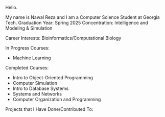 Hello. 

My name is Nawal Reza and I am a Computer Science Student at Georgia Tech.
Graduation Year: Spring 2025
Concentration: Intelligence and Modeling & Simulation

Career Interests: Bioinformatics/Computational Biology

In Progress Courses:
- Machine Learning

Completed Courses:
- Intro to Object-Oriented Programming
- Computer Simulation
- Intro to Database Systems
- Systems and Networks
- Computer Organization and Programming

Projects that I Have Done/Contributed To:
